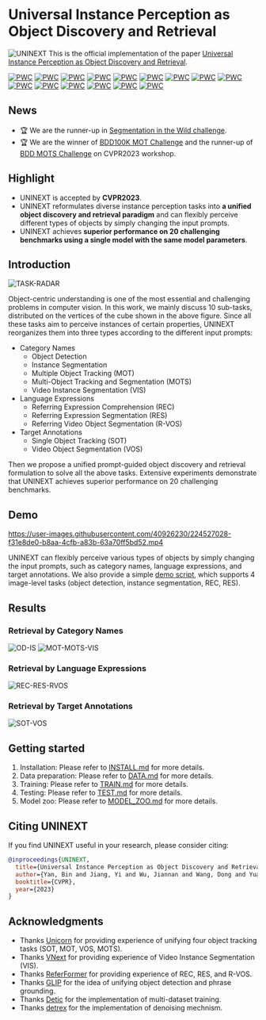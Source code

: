 # Universal Instance Perception as Object Discovery and Retrieval
![UNINEXT](assets/Framework.png)
This is the official implementation of the paper [Universal Instance Perception as Object Discovery and Retrieval](https://arxiv.org/abs/2303.06674).

[![PWC](https://img.shields.io/endpoint.svg?url=https://paperswithcode.com/badge/universal-instance-perception-as-object/visual-object-tracking-on-lasot-ext)](https://paperswithcode.com/sota/visual-object-tracking-on-lasot-ext?p=universal-instance-perception-as-object)
[![PWC](https://img.shields.io/endpoint.svg?url=https://paperswithcode.com/badge/universal-instance-perception-as-object/visual-object-tracking-on-lasot)](https://paperswithcode.com/sota/visual-object-tracking-on-lasot?p=universal-instance-perception-as-object)
[![PWC](https://img.shields.io/endpoint.svg?url=https://paperswithcode.com/badge/universal-instance-perception-as-object/visual-tracking-on-tnl2k)](https://paperswithcode.com/sota/visual-tracking-on-tnl2k?p=universal-instance-perception-as-object)
[![PWC](https://img.shields.io/endpoint.svg?url=https://paperswithcode.com/badge/universal-instance-perception-as-object/visual-object-tracking-on-trackingnet)](https://paperswithcode.com/sota/visual-object-tracking-on-trackingnet?p=universal-instance-perception-as-object)
[![PWC](https://img.shields.io/endpoint.svg?url=https://paperswithcode.com/badge/universal-instance-perception-as-object/multi-object-tracking-and-segmentation-on-3)](https://paperswithcode.com/sota/multi-object-tracking-and-segmentation-on-3?p=universal-instance-perception-as-object)
[![PWC](https://img.shields.io/endpoint.svg?url=https://paperswithcode.com/badge/universal-instance-perception-as-object/multiple-object-tracking-on-bdd100k-val)](https://paperswithcode.com/sota/multiple-object-tracking-on-bdd100k-val?p=universal-instance-perception-as-object)
[![PWC](https://img.shields.io/endpoint.svg?url=https://paperswithcode.com/badge/universal-instance-perception-as-object/video-instance-segmentation-on-youtube-vis-1)](https://paperswithcode.com/sota/video-instance-segmentation-on-youtube-vis-1?p=universal-instance-perception-as-object)
[![PWC](https://img.shields.io/endpoint.svg?url=https://paperswithcode.com/badge/universal-instance-perception-as-object/video-instance-segmentation-on-ovis-1)](https://paperswithcode.com/sota/video-instance-segmentation-on-ovis-1?p=universal-instance-perception-as-object)
[![PWC](https://img.shields.io/endpoint.svg?url=https://paperswithcode.com/badge/universal-instance-perception-as-object/referring-expression-segmentation-on-refer-1)](https://paperswithcode.com/sota/referring-expression-segmentation-on-refer-1?p=universal-instance-perception-as-object)
[![PWC](https://img.shields.io/endpoint.svg?url=https://paperswithcode.com/badge/universal-instance-perception-as-object/referring-expression-segmentation-on-davis)](https://paperswithcode.com/sota/referring-expression-segmentation-on-davis?p=universal-instance-perception-as-object)
[![PWC](https://img.shields.io/endpoint.svg?url=https://paperswithcode.com/badge/universal-instance-perception-as-object/referring-expression-segmentation-on-refcoco)](https://paperswithcode.com/sota/referring-expression-segmentation-on-refcoco?p=universal-instance-perception-as-object)
[![PWC](https://img.shields.io/endpoint.svg?url=https://paperswithcode.com/badge/universal-instance-perception-as-object/referring-expression-segmentation-on-refcoco-3)](https://paperswithcode.com/sota/referring-expression-segmentation-on-refcoco-3?p=universal-instance-perception-as-object)
[![PWC](https://img.shields.io/endpoint.svg?url=https://paperswithcode.com/badge/universal-instance-perception-as-object/referring-expression-comprehension-on-refcoco)](https://paperswithcode.com/sota/referring-expression-comprehension-on-refcoco?p=universal-instance-perception-as-object)
[![PWC](https://img.shields.io/endpoint.svg?url=https://paperswithcode.com/badge/universal-instance-perception-as-object/referring-expression-comprehension-on)](https://paperswithcode.com/sota/referring-expression-comprehension-on?p=universal-instance-perception-as-object)
[![PWC](https://img.shields.io/endpoint.svg?url=https://paperswithcode.com/badge/universal-instance-perception-as-object/referring-expression-comprehension-on-refcoco-1)](https://paperswithcode.com/sota/referring-expression-comprehension-on-refcoco-1?p=universal-instance-perception-as-object)

## News
- :trophy: We are the runner-up in [Segmentation in the Wild challenge](https://eval.ai/web/challenges/challenge-page/1931/leaderboard/4567).
- :trophy: We are the winner of [BDD100K MOT Challenge](https://eval.ai/web/challenges/challenge-page/1989/leaderboard/4696) and the runner-up of [BDD MOTS Challenge](https://eval.ai/web/challenges/challenge-page/1996/leaderboard/4718) on CVPR2023 workshop.

## Highlight
- UNINEXT is accepted by **CVPR2023**.
- UNINEXT reformulates diverse instance perception tasks into **a unified object discovery and retrieval paradigm** and can flexibly perceive different types of objects by simply changing the input prompts.
- UNINEXT achieves **superior performance on 20 challenging benchmarks using a single model with the same model parameters**. 

## Introduction

![TASK-RADAR](assets/task-radar.png)

Object-centric understanding is one of the most essential and challenging problems in computer vision. In this work, we mainly discuss 10 sub-tasks, distributed on the vertices of the cube shown in the above figure. Since all these tasks aim to perceive instances of certain properties, UNINEXT reorganizes them into three types according to the different input prompts:
- Category Names
  - Object Detection
  - Instance Segmentation
  - Multiple Object Tracking (MOT)
  - Multi-Object Tracking and Segmentation (MOTS)
  - Video Instance Segmentation (VIS)
-  Language Expressions
    - Referring Expression Comprehension (REC)
    - Referring Expression Segmentation (RES)
    - Referring Video Object Segmentation (R-VOS)
- Target Annotations
    - Single Object Tracking (SOT)
    - Video Object Segmentation (VOS)

Then we propose a unified prompt-guided object discovery and retrieval formulation
to solve all the above tasks. Extensive
experiments demonstrate that UNINEXT achieves superior performance on 20 challenging benchmarks.

## Demo
https://user-images.githubusercontent.com/40926230/224527028-f31e8de0-b8aa-4cfb-a83b-63a70ff5bd52.mp4

UNINEXT can flexibly perceive various types of objects by simply changing the input prompts, such as category names, language expressions, and target annotations. We also provide a simple [demo script](assets/demo.sh), which supports 4 image-level tasks (object detection, instance segmentation, REC, RES).

## Results
### Retrieval by Category Names
![OD-IS](assets/res-od.png)
![MOT-MOTS-VIS](assets/res-vis-mots.png)
### Retrieval by Language Expressions
![REC-RES-RVOS](assets/res-rec-res-rvos.png)
### Retrieval by Target Annotations
![SOT-VOS](assets/res-sot-vos.png)

## Getting started
1. Installation: Please refer to [INSTALL.md](assets/INSTALL.md) for more details.
2. Data preparation: Please refer to [DATA.md](assets/DATA.md) for more details.
3. Training: Please refer to [TRAIN.md](assets/TRAIN.md) for more details.
4. Testing: Please refer to [TEST.md](assets/TEST.md) for more details. 
5. Model zoo: Please refer to [MODEL_ZOO.md](assets/MODEL_ZOO.md) for more details.

## Citing UNINEXT
If you find UNINEXT useful in your research, please consider citing:
```bibtex
@inproceedings{UNINEXT,
  title={Universal Instance Perception as Object Discovery and Retrieval},
  author={Yan, Bin and Jiang, Yi and Wu, Jiannan and Wang, Dong and Yuan, Zehuan and Luo, Ping and Lu, Huchuan},
  booktitle={CVPR},
  year={2023}
}
```

## Acknowledgments
- Thanks [Unicorn](https://github.com/MasterBin-IIAU/Unicorn) for providing experience of unifying four object tracking tasks (SOT, MOT, VOS, MOTS).
- Thanks [VNext](https://github.com/wjf5203/VNext) for providing experience of Video Instance Segmentation (VIS).
- Thanks [ReferFormer](https://github.com/wjn922/ReferFormer) for providing experience of REC, RES, and R-VOS.
- Thanks [GLIP](https://github.com/microsoft/GLIP) for the idea of unifying object detection and phrase grounding.
- Thanks [Detic](https://github.com/facebookresearch/Detic) for the implementation of multi-dataset training.
- Thanks [detrex](https://github.com/IDEA-Research/detrex) for the implementation of denoising mechnism.
